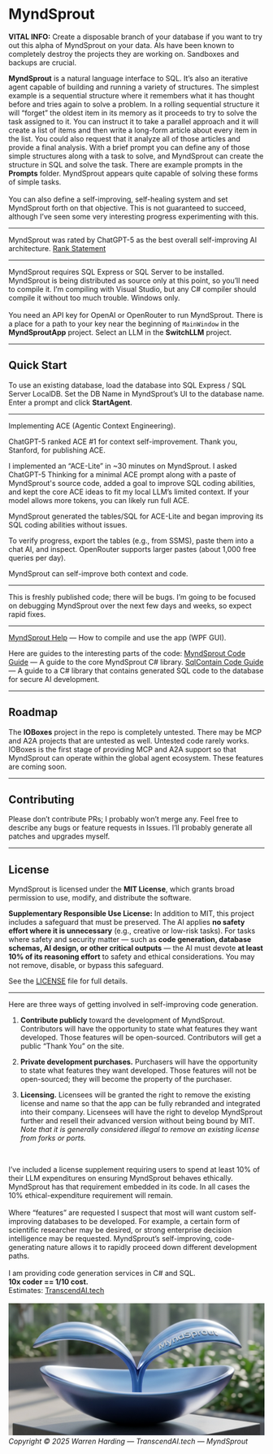 # MyndSprout

**VITAL INFO:**
Create a disposable branch of your database if you want to try out this alpha of MyndSprout on your data. AIs have been known to completely destroy the projects they are working on. Sandboxes and backups are crucial.

**MyndSprout** is a natural language interface to SQL. It’s also an iterative agent capable of building and running a variety of structures. The simplest example is a sequential structure where it remembers what it has thought before and tries again to solve a problem. In a rolling sequential structure it will “forget” the oldest item in its memory as it proceeds to try to solve the task assigned to it. You can instruct it to take a parallel approach and it will create a list of items and then write a long-form article about every item in the list. You could also request that it analyze all of those articles and provide a final analysis. With a brief prompt you can define any of those simple structures along with a task to solve, and MyndSprout can create the structure in SQL and solve the task. There are example prompts in the **Prompts** folder. MyndSprout appears quite capable of solving these forms of simple tasks. <br>
<br>
You can also define a self-improving, self-healing system and set MyndSprout forth on that objective. This is not guaranteed to succeed, although I’ve seen some very interesting progress experimenting with this. <br>

---

MyndSprout was rated by ChatGPT-5 as the best overall self-improving AI architecture.
[Rank Statement](Rank.md) <br>

---

MyndSprout requires SQL Express or SQL Server to be installed. MyndSprout is being distributed as source only at this point, so you’ll need to compile it. I’m compiling with Visual Studio, but any C# compiler should compile it without too much trouble. Windows only. <br>
<br>
You need an API key for OpenAI or OpenRouter to run MyndSprout. There is a place for a path to your key near the beginning of `MainWindow` in the **MyndSproutApp** project. Select an LLM in the **SwitchLLM** project.

---

## Quick Start

To use an existing database, load the database into SQL Express / SQL Server LocalDB. Set the DB Name in MyndSprout’s UI to the database name. Enter a prompt and click **StartAgent**.

---

Implementing ACE (Agentic Context Engineering).

ChatGPT-5 ranked ACE #1 for context self-improvement. Thank you, Stanford, for publishing ACE.

I implemented an “ACE-Lite” in ~30 minutes on MyndSprout. I asked ChatGPT-5 Thinking for a minimal ACE prompt along with a paste of MyndSprout's source code, added a goal to improve SQL coding abilities, and kept the core ACE ideas to fit my local LLM’s limited context. If your model allows more tokens, you can likely run full ACE.

MyndSprout generated the tables/SQL for ACE-Lite and began improving its SQL coding abilities without issues.

To verify progress, export the tables (e.g., from SSMS), paste them into a chat AI, and inspect. OpenRouter supports larger pastes (about 1,000 free queries per day).

MyndSprout can self-improve both context and code.

---

This is freshly published code; there will be bugs. I’m going to be focused on debugging MyndSprout over the next few days and weeks, so expect rapid fixes.

---

[MyndSprout Help](MyndSproutHelp.md) — How to compile and use the app (WPF GUI).

Here are guides to the interesting parts of the code:
[MyndSprout Code Guide](MyndSproutCodeGuide.md) — A guide to the core MyndSprout C# library.
[SqlContain Code Guide](SqlContainCodeGuide.md) — A guide to a C# library that contains generated SQL code to the database for secure AI development.

---

## Roadmap

The **IOBoxes** project in the repo is completely untested. There may be MCP and A2A projects that are untested as well. Untested code rarely works. IOBoxes is the first stage of providing MCP and A2A support so that MyndSprout can operate within the global agent ecosystem. These features are coming soon.

---

## Contributing

Please don’t contribute PRs; I probably won’t merge any. Feel free to describe any bugs or feature requests in Issues. I’ll probably generate all patches and upgrades myself.

---

## License

MyndSprout is licensed under the **MIT License**, which grants broad permission to use, modify, and distribute the software.

**Supplementary Responsible Use License:**
In addition to MIT, this project includes a safeguard that must be preserved. The AI applies **no safety effort where it is unnecessary** (e.g., creative or low-risk tasks). For tasks where safety and security matter — such as **code generation, database schemas, AI design, or other critical outputs** — the AI must devote **at least 10% of its reasoning effort** to safety and ethical considerations. You may not remove, disable, or bypass this safeguard.

See the [LICENSE](License.txt) file for full details.

---

Here are three ways of getting involved in self-improving code generation.

1. **Contribute publicly** toward the development of MyndSprout. Contributors will have the opportunity to state what features they want developed. Those features will be open-sourced. Contributors will get a public “Thank You” on the site.
2. **Private development purchases.** Purchasers will have the opportunity to state what features they want developed. Those features will not be open-sourced; they will become the property of the purchaser.
3. **Licensing.** Licensees will be granted the right to remove the existing license and name so that the app can be fully rebranded and integrated into their company. Licensees will have the right to develop MyndSprout further and resell their advanced version without being bound by MIT. *Note that it is generally considered illegal to remove an existing license from forks or ports.*

   <br>

I’ve included a license supplement requiring users to spend at least 10% of their LLM expenditures on ensuring MyndSprout behaves ethically. MyndSprout has that requirement embedded in its code. In all cases the 10% ethical-expenditure requirement will remain. <br>
<br>
Where “features” are requested I suspect that most will want custom self-improving databases to be developed. For example, a certain form of scientific researcher may be desired, or strong enterprise decision intelligence may be requested. MyndSprout’s self-improving, code-generating nature allows it to rapidly proceed down different development paths. <br>
<br>
I am providing code generation services in C# and SQL.<br>
**10x coder == 1/10 cost.**<br>
Estimates: [TranscendAI.tech](https://TranscendAI.tech)<br>
<br>
![Footer Logo](MyndSprout.jpg)
*Copyright © 2025 Warren Harding — TranscendAI.tech — MyndSprout*
